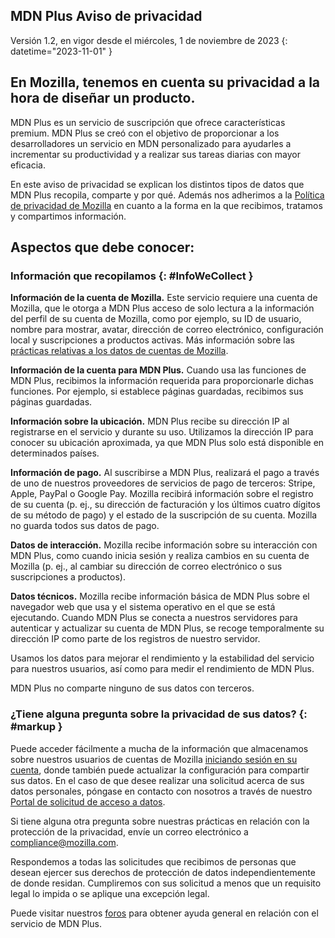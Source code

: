 ## <span class="privacy-header-firefox">MDN Plus</span> <span class="privacy-header-policy">Aviso de privacidad</span>

Versión 1.2, en vigor desde el miércoles, 1 de noviembre de 2023
{: datetime="2023-11-01" }

## En Mozilla, tenemos en cuenta su privacidad a la hora de diseñar un producto.

MDN Plus es un servicio de suscripción que ofrece características premium. MDN Plus se creó con el objetivo de proporcionar a los desarrolladores un servicio en MDN personalizado para ayudarles a incrementar su productividad y a realizar sus tareas diarias con mayor eficacia.

En este aviso de privacidad se explican los distintos tipos de datos que MDN Plus recopila, comparte y por qué. Además nos adherimos a la [Política de privacidad de Mozilla](https://www.mozilla.org/privacy/) en cuanto a la forma en la que recibimos, tratamos y compartimos información.

## Aspectos que debe conocer:

### Información que recopilamos {: #InfoWeCollect }

__Información de la cuenta de Mozilla.__ Este servicio requiere una cuenta de Mozilla, que le otorga a MDN Plus acceso de solo lectura a la información del perfil de su cuenta de Mozilla, como por ejemplo, su ID de usuario, nombre para mostrar, avatar, dirección de correo electrónico, configuración local y suscripciones a productos activas. Más información sobre las [prácticas relativas a los datos de cuentas de Mozilla](https://www.mozilla.org/privacy/mozilla-accounts).

__Información de la cuenta para MDN Plus.__ Cuando usa las funciones de MDN Plus, recibimos la información requerida para proporcionarle dichas funciones. Por ejemplo, si establece páginas guardadas, recibimos sus páginas guardadas.

__Información sobre la ubicación.__ MDN Plus recibe su dirección IP al registrarse en el servicio y durante su uso. Utilizamos la dirección IP para conocer su ubicación aproximada, ya que MDN Plus solo está disponible en determinados países.

__Información de pago.__ Al suscribirse a MDN Plus, realizará el pago a través de uno de nuestros proveedores de servicios de pago de terceros: Stripe, Apple, PayPal o Google Pay. Mozilla recibirá información sobre el registro de su cuenta (p. ej., su dirección de facturación y los últimos cuatro dígitos de su método de pago) y el estado de la suscripción de su cuenta. Mozilla no guarda todos sus datos de pago.

__Datos de interacción.__ Mozilla recibe información sobre su interacción con MDN Plus, como cuando inicia sesión y realiza cambios en su cuenta de Mozilla (p. ej., al cambiar su dirección de correo electrónico o sus suscripciones a productos).

__Datos técnicos.__ Mozilla recibe información básica de MDN Plus sobre el navegador web que usa y el sistema operativo en el que se está ejecutando. Cuando MDN Plus se conecta a nuestros servidores para autenticar y actualizar su cuenta de MDN Plus, se recoge temporalmente su dirección IP como parte de los registros de nuestro servidor. 

Usamos los datos para mejorar el rendimiento y la estabilidad del servicio para nuestros usuarios, así como para medir el rendimiento de MDN Plus.

MDN Plus no comparte ninguno de sus datos con terceros.

### ¿Tiene alguna pregunta sobre la privacidad de sus datos? {: #markup }

Puede acceder fácilmente a mucha de la información que almacenamos sobre nuestros usuarios de cuentas de Mozilla [iniciando sesión en su cuenta](https://accounts.firefox.com/signin), donde también puede actualizar la configuración para compartir sus datos. En el caso de que desee realizar una solicitud acerca de sus datos personales, póngase en contacto con nosotros a través de nuestro [Portal de solicitud de acceso a datos](https://privacyportal.onetrust.com/webform/1350748f-7139-405c-8188-22740b3b5587/4ba08202-2ede-4934-a89e-f0b0870f95f0).

Si tiene alguna otra pregunta sobre nuestras prácticas en relación con la protección de la privacidad, envíe un correo electrónico a compliance@mozilla.com.

Respondemos a todas las solicitudes que recibimos de personas que desean ejercer sus derechos de protección de datos independientemente de donde residan. Cumpliremos con sus solicitud a menos que un requisito legal lo impida o se aplique una excepción legal.

Puede visitar nuestros [foros](https://support.mozilla.org/) para obtener ayuda general en relación con el servicio de MDN Plus.
